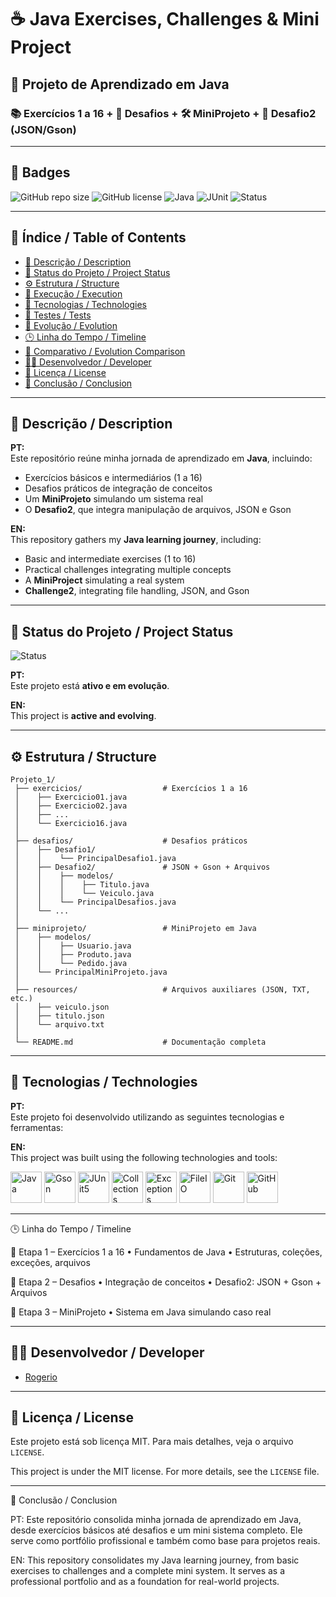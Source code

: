 # ☕ Java Exercises, Challenges & Mini Project

## 🚀 Projeto de Aprendizado em Java  
### 📚 Exercícios 1 a 16 + 🎯 Desafios + 🛠️ MiniProjeto + 📂 Desafio2 (JSON/Gson)

---

## 🏅 Badges

![GitHub repo size](https://img.shields.io/github/repo-size/Rogerio5/Java-exercises-challenges-mini-project)
![GitHub license](https://img.shields.io/github/license/Rogerio5/Java-exercises-challenges-mini-project)
![Java](https://img.shields.io/badge/java-17-orange)
![JUnit](https://img.shields.io/badge/junit-5-blue)
![Status](https://img.shields.io/badge/status-active-success)

---

## 📑 Índice / Table of Contents

- [📖 Descrição / Description](#-descrição--description)
- [📌 Status do Projeto / Project Status](#-status-do-projeto--project-status)
- [⚙️ Estrutura / Structure](#️-estrutura--structure)
- [🚀 Execução / Execution](#-execução--execution)
- [🧰 Tecnologias / Technologies](#-tecnologias--technologies)
- [🧪 Testes / Tests](#-testes--tests)
- [📌 Evolução / Evolution](#-evolução--evolution)
- [🕒 Linha do Tempo / Timeline](#-linha-do-tempo--timeline)
- [🔄 Comparativo / Evolution Comparison](#-comparativo--evolution-comparison)
- [👨‍💻 Desenvolvedor / Developer](#-desenvolvedor--developer)
- [📜 Licença / License](#-licença--license)
- [🏁 Conclusão / Conclusion](#-conclusão--conclusion)

---

## 📖 Descrição / Description

**PT:**  
Este repositório reúne minha jornada de aprendizado em **Java**, incluindo:  
- Exercícios básicos e intermediários (1 a 16)  
- Desafios práticos de integração de conceitos  
- Um **MiniProjeto** simulando um sistema real  
- O **Desafio2**, que integra manipulação de arquivos, JSON e Gson  

**EN:**  
This repository gathers my **Java learning journey**, including:  
- Basic and intermediate exercises (1 to 16)  
- Practical challenges integrating multiple concepts  
- A **MiniProject** simulating a real system  
- **Challenge2**, integrating file handling, JSON, and Gson  

---

## 📌 Status do Projeto / Project Status

![Status](https://img.shields.io/badge/STATUS-Em%20Evolução-success?style=for-the-badge)

**PT:**  
Este projeto está **ativo e em evolução**.  

**EN:**  
This project is **active and evolving**.  

---

## ⚙️ Estrutura / Structure

```text
Projeto_1/
 ├── exercicios/                  # Exercícios 1 a 16
 │    ├── Exercicio01.java
 │    ├── Exercicio02.java
 │    ├── ...
 │    └── Exercicio16.java
 │
 ├── desafios/                    # Desafios práticos
 │    ├── Desafio1/
 │    │    └── PrincipalDesafio1.java
 │    ├── Desafio2/               # JSON + Gson + Arquivos
 │    │    ├── modelos/
 │    │    │    ├── Titulo.java
 │    │    │    └── Veiculo.java
 │    │    └── PrincipalDesafios.java
 │    └── ...
 │
 ├── miniprojeto/                 # MiniProjeto em Java
 │    ├── modelos/
 │    │    ├── Usuario.java
 │    │    ├── Produto.java
 │    │    └── Pedido.java
 │    └── PrincipalMiniProjeto.java
 │
 ├── resources/                   # Arquivos auxiliares (JSON, TXT, etc.)
 │    ├── veiculo.json
 │    ├── titulo.json
 │    └── arquivo.txt
 │
 └── README.md                    # Documentação completa
```

---

## 🧰 Tecnologias / Technologies

**PT:**  
Este projeto foi desenvolvido utilizando as seguintes tecnologias e ferramentas:  

**EN:**  
This project was built using the following technologies and tools:  

<p align="left">
  <!-- Linguagem -->
  <img alt="Java" title="Java 17" width="50px" src="https://cdn.jsdelivr.net/gh/devicons/devicon/icons/java/java-original.svg"/>
  
  <!-- Biblioteca JSON -->
  <img alt="Gson" title="Gson (JSON serialization)" width="50px" src="https://img.shields.io/badge/Gson-JSON-orange"/>
  
  <!-- Testes -->
  <img alt="JUnit5" title="JUnit 5" width="50px" src="https://cdn.jsdelivr.net/gh/devicons/devicon/icons/junit/junit-original.svg"/>
  
  <!-- Estruturas de Dados -->
  <img alt="Collections" title="Java Collections (List, Map, Set)" width="50px" src="https://img.shields.io/badge/Collections-List%2C%20Map%2C%20Set-blue"/>
  
  <!-- Exceções -->
  <img alt="Exceptions" title="Tratamento de Exceções" width="50px" src="https://img.shields.io/badge/Exceptions-Handling-red"/>
  
  <!-- Arquivos -->
  <img alt="FileIO" title="Manipulação de Arquivos" width="50px" src="https://img.shields.io/badge/File%20IO-Read%20%26%20Write-yellow"/>
  
  <!-- Versionamento -->
  <img alt="Git" title="Git" width="50px" src="https://cdn.jsdelivr.net/gh/devicons/devicon/icons/git/git-original.svg"/>
  <img alt="GitHub" title="GitHub" width="50px" src="https://cdn.jsdelivr.net/gh/devicons/devicon/icons/github/github-original.svg"/>
</p>

---

🕒 Linha do Tempo / Timeline

📌 Etapa 1 – Exercícios 1 a 16
   • Fundamentos de Java
   • Estruturas, coleções, exceções, arquivos

📌 Etapa 2 – Desafios
   • Integração de conceitos
   • Desafio2: JSON + Gson + Arquivos

📌 Etapa 3 – MiniProjeto
   • Sistema em Java simulando caso real

---

## 👨‍💻 Desenvolvedor / Developer

- [Rogerio](https://github.com/Rogerio5)

---

## 📜 Licença / License

Este projeto está sob licença MIT. Para mais detalhes, veja o arquivo `LICENSE`.  

This project is under the MIT license. For more details, see the `LICENSE` file.

---

🏁 Conclusão / Conclusion

PT: Este repositório consolida minha jornada de aprendizado em Java, desde exercícios básicos até desafios e um mini sistema completo. Ele serve como portfólio profissional e também como base para projetos reais.

EN: This repository consolidates my Java learning journey, from basic exercises to challenges and a complete mini system. It serves as a professional portfolio and as a foundation for real-world projects.

